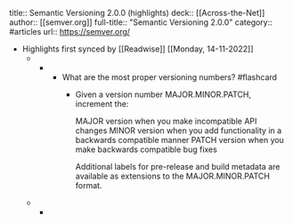 title:: Semantic Versioning 2.0.0 (highlights)
deck:: [[Across-the-Net]]
author:: [[semver.org]]
full-title:: "Semantic Versioning 2.0.0"
category:: #articles
url:: https://semver.org/

- Highlights first synced by [[Readwise]] [[Monday, 14-11-2022]]
	- -
		- What are the most proper versioning numbers? #flashcard
			- Given a version number MAJOR.MINOR.PATCH, increment the:
			  
			  
			  MAJOR version when you make incompatible API changes
			  MINOR version when you add functionality in a backwards compatible
			  manner
			  PATCH version when you make backwards compatible bug fixes
			  
			  
			  Additional labels for pre-release and build metadata are available as extensions
			  to the MAJOR.MINOR.PATCH format.
	- -